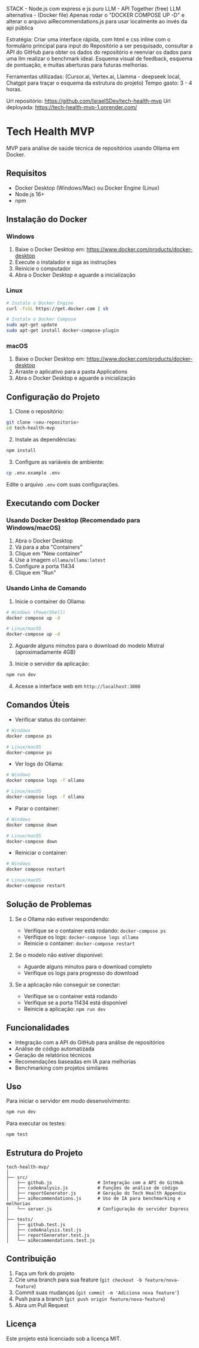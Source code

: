 STACK - Node.js com express e js puro
LLM - API Together (free) 
LLM alternativa - (Docker file) Apenas rodar o "DOCKER COMPOSE UP -D" e alterar o arquivo aiRecommendations.js para usar localmente ao invés da api pública

Estratégia: Criar uma interface rápida, com html e css inline com o formulário principal para input do Repositório a ser pesquisado,
consultar a API do GitHub para obter os dados do repositório e reenviar os dados para uma llm realizar o benchmark ideal. Esquema visual de feedback,
esquema de pontuação, e muitas aberturas para futuras melhorias.


Ferramentas utilizadas: (Cursor.ai, Vertex.ai, Llamma - deepseek local, Chatgpt para traçar o esquema da estrutura do projeto)
Tempo gasto: 3 - 4 horas.

Url repositório:  https://github.com/IsraelSDev/tech-health-mvp
Url deployada: https://tech-health-mvp-1.onrender.com/

# Tech Health MVP

MVP para análise de saúde técnica de repositórios usando Ollama em Docker.

## Requisitos

- Docker Desktop (Windows/Mac) ou Docker Engine (Linux)
- Node.js 16+
- npm

## Instalação do Docker

### Windows
1. Baixe o Docker Desktop em: https://www.docker.com/products/docker-desktop
2. Execute o instalador e siga as instruções
3. Reinicie o computador
4. Abra o Docker Desktop e aguarde a inicialização

### Linux
```bash
# Instale o Docker Engine
curl -fsSL https://get.docker.com | sh

# Instale o Docker Compose
sudo apt-get update
sudo apt-get install docker-compose-plugin
```

### macOS
1. Baixe o Docker Desktop em: https://www.docker.com/products/docker-desktop
2. Arraste o aplicativo para a pasta Applications
3. Abra o Docker Desktop e aguarde a inicialização

## Configuração do Projeto

1. Clone o repositório:
```bash
git clone <seu-repositorio>
cd tech-health-mvp
```

2. Instale as dependências:
```bash
npm install
```

3. Configure as variáveis de ambiente:
```bash
cp .env.example .env
```
Edite o arquivo `.env` com suas configurações.

## Executando com Docker

### Usando Docker Desktop (Recomendado para Windows/macOS)
1. Abra o Docker Desktop
2. Vá para a aba "Containers"
3. Clique em "New container"
4. Use a imagem `ollama/ollama:latest`
5. Configure a porta 11434
6. Clique em "Run"

### Usando Linha de Comando
1. Inicie o container do Ollama:
```bash
# Windows (PowerShell)
docker compose up -d

# Linux/macOS
docker-compose up -d
```

2. Aguarde alguns minutos para o download do modelo Mistral (aproximadamente 4GB)

3. Inicie o servidor da aplicação:
```bash
npm run dev
```

4. Acesse a interface web em `http://localhost:3000`

## Comandos Úteis

- Verificar status do container:
```bash
# Windows
docker compose ps

# Linux/macOS
docker-compose ps
```

- Ver logs do Ollama:
```bash
# Windows
docker compose logs -f ollama

# Linux/macOS
docker-compose logs -f ollama
```

- Parar o container:
```bash
# Windows
docker compose down

# Linux/macOS
docker-compose down
```

- Reiniciar o container:
```bash
# Windows
docker compose restart

# Linux/macOS
docker-compose restart
```

## Solução de Problemas

1. Se o Ollama não estiver respondendo:
   - Verifique se o container está rodando: `docker-compose ps`
   - Verifique os logs: `docker-compose logs ollama`
   - Reinicie o container: `docker-compose restart`

2. Se o modelo não estiver disponível:
   - Aguarde alguns minutos para o download completo
   - Verifique os logs para progresso do download

3. Se a aplicação não conseguir se conectar:
   - Verifique se o container está rodando
   - Verifique se a porta 11434 está disponível
   - Reinicie a aplicação: `npm run dev`

## Funcionalidades

- Integração com a API do GitHub para análise de repositórios
- Análise de código automatizada
- Geração de relatórios técnicos
- Recomendações baseadas em IA para melhorias
- Benchmarking com projetos similares

## Uso

Para iniciar o servidor em modo desenvolvimento:
```bash
npm run dev
```

Para executar os testes:
```bash
npm test
```

## Estrutura do Projeto

```
tech-health-mvp/
│
├── src/
│   ├── github.js                 # Integração com a API do GitHub
│   ├── codeAnalysis.js           # Funções de análise de código
│   ├── reportGenerator.js        # Geração do Tech Health Appendix
│   ├── aiRecommendations.js      # Uso de IA para benchmarking e melhorias
│   └── server.js                 # Configuração do servidor Express
│
├── tests/
│   ├── github.test.js
│   ├── codeAnalysis.test.js
│   ├── reportGenerator.test.js
│   └── aiRecommendations.test.js
```

## Contribuição

1. Faça um fork do projeto
2. Crie uma branch para sua feature (`git checkout -b feature/nova-feature`)
3. Commit suas mudanças (`git commit -m 'Adiciona nova feature'`)
4. Push para a branch (`git push origin feature/nova-feature`)
5. Abra um Pull Request

## Licença

Este projeto está licenciado sob a licença MIT. 
